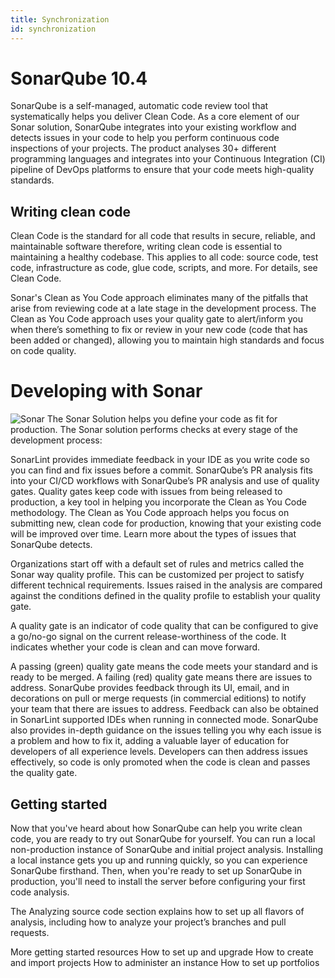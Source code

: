 ```yaml
---
title: Synchronization 
id: synchronization
---
```

# SonarQube 10.4 
SonarQube is a self-managed, automatic code review tool that systematically helps you deliver Clean Code. As a core element of our Sonar solution, SonarQube integrates into your existing workflow and detects issues in your code to help you perform continuous code inspections of your projects. The product analyses 30+ different programming languages and integrates into your Continuous Integration (CI) pipeline of DevOps platforms to ensure that your code meets high-quality standards.

## Writing clean code
Clean Code is the standard for all code that results in secure, reliable, and maintainable software therefore, writing clean code is essential to maintaining a healthy codebase. This applies to all code: source code, test code, infrastructure as code, glue code, scripts, and more. For details, see Clean Code.

Sonar's Clean as You Code approach eliminates many of the pitfalls that arise from reviewing code at a late stage in the development process. The Clean as You Code approach uses your quality gate to alert/inform you when there’s something to fix or review in your new code (code that has been added or changed), allowing you to maintain high standards and focus on code quality.

# Developing with Sonar

![Sonar](./image/sonarqube.png)
The Sonar Solution helps you define your code as fit for production.
The Sonar solution performs checks at every stage of the development process:

SonarLint provides immediate feedback in your IDE as you write code so you can find and fix issues before a commit.
SonarQube’s PR analysis fits into your CI/CD workflows with SonarQube’s PR analysis and use of quality gates.
Quality gates keep code with issues from being released to production, a key tool in helping you incorporate the Clean as You Code methodology.
The Clean as You Code approach helps you focus on submitting new, clean code for production, knowing that your existing code will be improved over time.
Learn more about the types of issues that SonarQube detects.

Organizations start off with a default set of rules and metrics called the Sonar way quality profile. This can be customized per project to satisfy different technical requirements. Issues raised in the analysis are compared against the conditions defined in the quality profile to establish your quality gate.

A quality gate is an indicator of code quality that can be configured to give a go/no-go signal on the current release-worthiness of the code. It indicates whether your code is clean and can move forward.

A passing (green) quality gate means the code meets your standard and is ready to be merged.
A failing (red) quality gate means there are issues to address.
SonarQube provides feedback through its UI, email, and in decorations on pull or merge requests (in commercial editions) to notify your team that there are issues to address. Feedback can also be obtained in SonarLint supported IDEs when running in connected mode. SonarQube also provides in-depth guidance on the issues telling you why each issue is a problem and how to fix it, adding a valuable layer of education for developers of all experience levels. Developers can then address issues effectively, so code is only promoted when the code is clean and passes the quality gate.

## Getting started
Now that you've heard about how SonarQube can help you write clean code, you are ready to try out SonarQube for yourself. You can run a local non-production instance of SonarQube and initial project analysis. Installing a local instance gets you up and running quickly, so you can experience SonarQube firsthand. Then, when you're ready to set up SonarQube in production, you'll need to install the server before configuring your first code analysis.

The Analyzing source code section explains how to set up all flavors of analysis, including how to analyze your project’s branches and pull requests.

More getting started resources
How to set up and upgrade
How to create and import projects
How to administer an instance
How to set up portfolios
